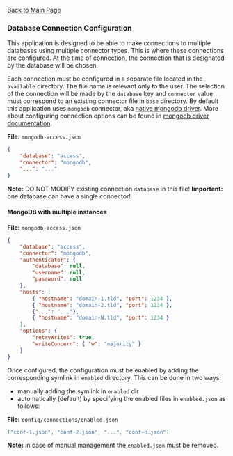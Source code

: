 [Back to Main Page](https://github.com/SorinGFS/webaccess#documentation)

### Database Connection Configuration

This application is designed to be able to make connections to multiple databases using multiple connector types. This is where these connections are configured. At the time of connection, the connection that is designated by the database will be chosen.

Each connection must be configured in a separate file located in the `available` directory. The file name is relevant only to the user. The selection of the connection will be made by the `database` key and `connector` value must correspond to an existing connector file in `base` directory. By default this application uses `mongodb` connector, aka [native mongodb driver](https://github.com/mongodb/node-mongodb-native). More about configuring connection options can be found in [mongodb driver documentation](https://docs.mongodb.com/drivers/node/current/).

**File:** `mongodb-access.json`

```json
{
    "database": "access",
    "connector": "mongodb",
    "...": "..."
}
```

**Note:** DO NOT MODIFY existing connection `database` in this file!
**Important:** one database can have a single connector!

#### MongoDB with multiple instances

**File:** `mongodb-access.json`

```json
{
    "database": "access",
    "connector": "mongodb",
    "authenticator": {
        "database": null,
        "username": null,
        "password": null
    },
    "hosts": [
        { "hostname": "domain-1.tld", "port": 1234 },
        { "hostname": "domain-2.tld", "port": 1234 },
        {"...": "..."},
        { "hostname": "domain-N.tld", "port": 1234 }
    ],
    "options": {
        "retryWrites": true,
        "writeConcern": { "w": "majority" }
    }
}
```

Once configured, the configuration must be enabled by adding the corresponding symlink in `enabled` directory. This can be done in two ways:

-   manually adding the symlink in `enabled` dir
-   automatically (default) by specifying the enabled files in `enabled.json` as follows:

**File:** `config/connections/enabled.json`

```json
["conf-1.json", "conf-2.json", "...", "conf-n.json"]
```

**Note:** in case of manual management the `enabled.json` must be removed.
